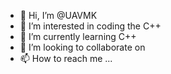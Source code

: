- 👋 Hi, I’m @UAVMK
- 👀 I’m interested in coding the C++
- 🌱 I’m currently learning C++
- 💞️ I’m looking to collaborate on 
- 📫 How to reach me ...

<!---
UAVMK/UAVMK is a ✨ special ✨ repository because its `README.md` (this file) appears on your GitHub profile.
You can click the Preview link to take a look at your changes.
--->
